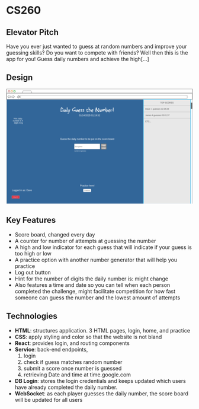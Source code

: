 # CS260

## Elevator Pitch
Have you ever just wanted to guess at random numbers and improve your guessing skills? Do you want to compete with friends? Well then this is the app for you! Guess daily numbers and achieve the high[...]

## Design
![Design](design.png)

## Key Features
- Score board, changed every day
- A counter for number of attempts at guessing the number
- A high and low indicator for each guess that will indicate if your guess is too high or low
- A practice option with another number generator that will help you practice
- Log out button
- Hint for the number of digits the daily number is: might change
- Also features a time and date so you can tell when each person completed the challenge, might facilitate competition for how fast someone can guess the number and the lowest amount of attempts

## Technologies
- **HTML**: structures application. 3 HTML pages, login, home, and practice
- **CSS**: apply styling and color so that the website is not bland
- **React**: provides login, and routing components
- **Service**: back-end endpoints,
  1. login
  2. check if guess matches random number
  3. submit a score once number is guessed
  4. retrieving Date and time at time.google.com
- **DB Login**: stores the login credentials and keeps updated which users have already completed the daily number.
- **WebSocket**: as each player guesses the daily number, the score board will be updated for all users
